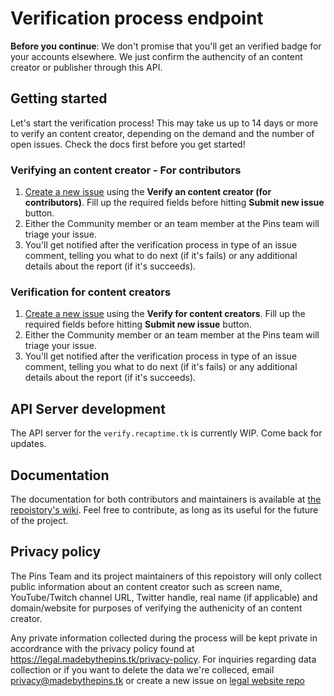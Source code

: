 # Verification process endpoint

**Before you continue**: We don't promise that you'll get an verified
badge for your accounts elsewhere. We just confirm the authencity of
an content creator or publisher through this API.

## Getting started

Let's start the verification process! This may take us up to 14 days or
more to verify an content creator, depending on the demand and the number of
open issues. Check the docs first before you get started!

### Verifying an content creator - For contributors

1. [Create a new issue](https://github.com/RecapTime/verify/issues/new) using
the **Verify an content creator (for contributors)**. Fill up the required fields
before hitting **Submit new issue** button.
2. Either the Community member or an team member at the Pins team
will triage your issue.
3. You'll get notified after the verification process in type of an issue comment, telling you what to do next (if it's fails) or any additional details about the
report (if it's succeeds).

### Verification for content creators

1. [Create a new issue](https://github.com/RecapTime/verify/issues/new) using the **Verify for content creators**.
Fill up the required fields before hitting **Submit new issue** button.
2. Either the Community member or an team member at the Pins
team will triage your issue.
3. You'll get notified after the verification process in type of an issue comment,
telling you what to do next (if it's fails) or any additional details
about the report (if it's succeeds).

## API Server development

The API server for the `verify.recaptime.tk` is currently WIP.
Come back for updates.

## Documentation

The documentation for both contributors and maintainers is available
at [the repoistory's wiki](https://github.com/RecapTime/verify/wiki).
Feel free to contribute, as long as its useful for the future of the
project.

## Privacy policy

The Pins Team and its project maintainers of this repoistory will only collect public information about an content creator such as screen name, YouTube/Twitch channel URL,
Twitter handle, real name (if applicable) and domain/website for purposes of verifying the authenicity of an content creator.

Any private information collected during the process will be kept private in accordrance with the privacy policy found at <https://legal.madebythepins.tk/privacy-policy>.
For inquiries regarding data collection or if you want to delete the data we're colleced, email <privacy@madebythepins.tk> or create a new issue on [legal website repo](https://github.com/MadeByThePinsHub/LegalCodeSource/issues/new)
